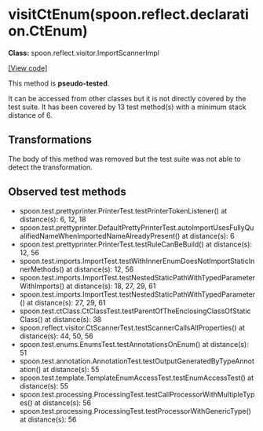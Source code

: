 # visitCtEnum(spoon.reflect.declaration.CtEnum)

**Class:** spoon.reflect.visitor.ImportScannerImpl

[[View code]](https://github.com/INRIA/spoon/blob/fd878bc71b73fc1da82356eaa6578f760c70f0de/src/main/java//spoon/reflect/visitor/ImportScannerImpl.java#L149)

This method is **pseudo-tested**.


It can be accessed from other classes but it is not directly covered by the test suite. 
It has been covered by 13 test method(s) with a minimum stack distance of 6.

## Transformations

The body of this method was removed but the test suite was not able to detect the transformation.



## Observed test methods

* spoon.test.prettyprinter.PrinterTest.testPrinterTokenListener() at distance(s): 6, 12, 18
* spoon.test.prettyprinter.DefaultPrettyPrinterTest.autoImportUsesFullyQualifiedNameWhenImportedNameAlreadyPresent() at distance(s): 6
* spoon.test.prettyprinter.PrinterTest.testRuleCanBeBuild() at distance(s): 12, 56
* spoon.test.imports.ImportTest.testWithInnerEnumDoesNotImportStaticInnerMethods() at distance(s): 12, 56
* spoon.test.imports.ImportTest.testNestedStaticPathWithTypedParameterWithImports() at distance(s): 18, 27, 29, 61
* spoon.test.imports.ImportTest.testNestedStaticPathWithTypedParameter() at distance(s): 27, 29, 61
* spoon.test.ctClass.CtClassTest.testParentOfTheEnclosingClassOfStaticClass() at distance(s): 38
* spoon.reflect.visitor.CtScannerTest.testScannerCallsAllProperties() at distance(s): 44, 50, 56
* spoon.test.enums.EnumsTest.testAnnotationsOnEnum() at distance(s): 51
* spoon.test.annotation.AnnotationTest.testOutputGeneratedByTypeAnnotation() at distance(s): 55
* spoon.test.template.TemplateEnumAccessTest.testEnumAccessTest() at distance(s): 55
* spoon.test.processing.ProcessingTest.testCallProcessorWithMultipleTypes() at distance(s): 56
* spoon.test.processing.ProcessingTest.testProcessorWithGenericType() at distance(s): 56

